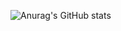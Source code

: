 ![Anurag's GitHub stats](https://github-readme-stats.vercel.app/api?username=jason1653&show_icons=true&theme=transparent)
